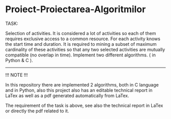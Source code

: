 # Proiect-Proiectarea-Algoritmilor

TASK:


Selection of activities. It is considered a lot of activities so
each of them requires exclusive access to a common resource. For each activity knows the start time and duration. 
It is required to mining a subset of maximum cardinality of these activities so that any two selected activities are mutually compatible (no
overlap in time). Implement two different algorithms. ( in Python & C ).



------------------------------------------------------------------------------------------

!!! NOTE !!!

In this repository there are implemented 2 algorithms, both in C language and in Python, also this project also has an editable technical report in LaTex as well as a pdf generated automatically from LaTex. 

The requirement of the task is above, see also the technical report in LaTex or directly the pdf related to it.
